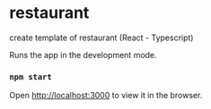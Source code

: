 # restaurant
create template of restaurant (React - Typescript)


Runs the app in the development mode.
### `npm start`

Open [http://localhost:3000](http://localhost:3000) to view it in the browser.